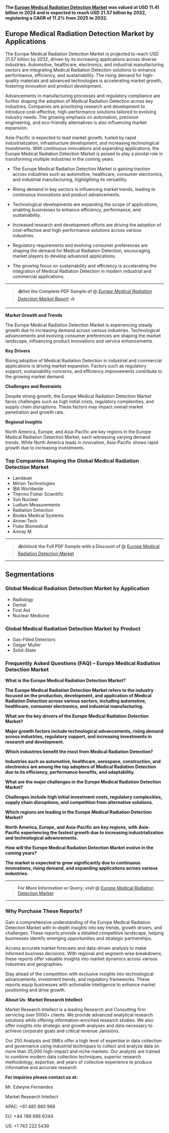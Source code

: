 <p><strong>The <a href="https://www.marketresearchintellect.com/download-sample/?rid=560876&amp;utm_source=Pulse-April-Europe&amp;utm_medium=852">Europe Medical Radiation Detection Market</a> was valued at USD 11.41 billion in 2024 and is expected to reach USD 21.57 billion by 2032, registering a CAGR of 11.2% from 2025 to 2032.</strong></p><h2>Europe Medical Radiation Detection Market by Applications&nbsp;</h2><p><p>The Europe Medical Radiation Detection Market is projected to reach USD 21.57 billion by 2032, driven by its increasing applications across diverse industries. Automotive, healthcare, electronics, and industrial manufacturing sectors are integrating Medical Radiation Detection solutions to enhance performance, efficiency, and sustainability. The rising demand for high-quality materials and advanced technologies is accelerating market growth, fostering innovation and product development.</p><p>Advancements in manufacturing processes and regulatory compliance are further shaping the adoption of Medical Radiation Detection across key industries. Companies are prioritizing research and development to introduce cost-effective, high-performance solutions tailored to evolving industry needs. The growing emphasis on automation, precision engineering, and eco-friendly alternatives is also influencing market expansion.</p><p>Asia-Pacific is expected to lead market growth, fueled by rapid industrialization, infrastructure development, and increasing technological investments. With continuous innovations and expanding applications, the Europe Medical Radiation Detection Market is poised to play a pivotal role in transforming multiple industries in the coming years.</p></p><ul><li><p>The Europe Medical Radiation Detection Market is gaining traction across industries such as automotive, healthcare, consumer electronics, and industrial manufacturing, highlighting its versatility.</p></li><li><p>Rising demand in key sectors is influencing market trends, leading to continuous innovations and product advancements.</p></li><li><p>Technological developments are expanding the scope of applications, enabling businesses to enhance efficiency, performance, and sustainability.</p></li><li><p>Increased research and development efforts are driving the adoption of cost-effective and high-performance solutions across various industries.</p></li><li><p>Regulatory requirements and evolving consumer preferences are shaping the demand for Medical Radiation Detection, encouraging market players to develop advanced applications.</p></li><li><p>The growing focus on sustainability and efficiency is accelerating the integration of Medical Radiation Detection in modern industrial and commercial applications.</p></li></ul><hr /><blockquote><p><strong><span class="font-[700]">📥Get the Complete PDF Sample of @ </span></strong><em><span class="font-[700]"><a href="https://www.marketresearchintellect.com/download-sample/?rid=560876&amp;utm_source=Pulse-April-Europe&amp;utm_medium=852" target="_blank" data-tracking-control-name="article-ssr-frontend-pulse_little-text-block" data-tracking-will-navigate="" data-test-link="">Europe Medical Radiation Detection Market Report</a>&nbsp;📥</span></em></p></blockquote><hr /><p class="" data-start="77" data-end="360"><strong data-start="77" data-end="105">Market Growth and Trends</strong></p><p class="" data-start="77" data-end="360">The Europe Medical Radiation Detection Market is experiencing steady growth due to increasing demand across various industries. Technological advancements and evolving consumer preferences are shaping the market landscape, influencing product innovations and service enhancements.</p><p class="" data-start="362" data-end="606"><strong data-start="362" data-end="377">Key Drivers</strong></p><p class="" data-start="362" data-end="606">Rising adoption of Medical Radiation Detection in industrial and commercial applications is driving market expansion. Factors such as regulatory support, sustainability concerns, and efficiency improvements contribute to the growing market demand.</p><p class="" data-start="608" data-end="849"><strong data-start="608" data-end="637">Challenges and Restraints</strong></p><p class="" data-start="608" data-end="849">Despite strong growth, the Europe Medical Radiation Detection Market faces challenges such as high initial costs, regulatory complexities, and supply chain disruptions. These factors may impact overall market penetration and growth rate.</p><p class="" data-start="851" data-end="1095"><strong data-start="851" data-end="872">Regional Insights</strong></p><p class="" data-start="851" data-end="1095">North America, Europe, and Asia-Pacific are key regions in the Europe Medical Radiation Detection Market, each witnessing varying demand trends. While North America leads in innovation, Asia-Pacific shows rapid growth due to increasing investments.</p><p><h3>Top Companies Shaping the Global Medical Radiation Detection Market </h3><ul><li>Landauer</li><li>Mirion Technologies</li><li>IBA Worldwide</li><li>Thermo Fisher Scientific</li><li>Sun Nuclear</li><li>Ludlum Measurements</li><li>Radiation Detection</li><li>Biodex Medical Systems</li><li>Arrow-Tech</li><li>Fluke Biomedical</li><li>Amray M</li></ul></p><hr /><blockquote><p><strong>📥Unlock the Full PDF Sample with a Discount of @</strong> <a href="https://www.marketresearchintellect.com/ask-for-discount/?rid=560876&amp;utm_source=Pulse-April-Europe&amp;utm_medium=852">Europe Medical Radiation Detection Market</a></p></blockquote><hr /><p><h2>Segmentations</h2><h3>Global Medical Radiation Detection Market by Application</h3><ul><li>Radiology</li><li>Dental</li><li>First Aid</li><li>Nuclear Medicine</li></ul><h3>Global Medical Radiation Detection Market by Product</h3><ul><li>Gas-Filled Detectors</li><li>Geiger Muller</li><li>Solid-State</li></ul></p><h3><strong>Frequently Asked Questions (FAQ) &ndash; Europe Medical Radiation Detection Market</strong></h3><p><strong>What is the Europe Medical Radiation Detection Market?</strong></p><p><strong>The Europe Medical Radiation Detection Market refers to the industry focused on the production, development, and application of Medical Radiation Detection across various sectors, including automotive, healthcare, consumer electronics, and industrial manufacturing.</strong></p><p><strong>What are the key drivers of the Europe Medical Radiation Detection Market?</strong></p><p><strong>Major growth factors include technological advancements, rising demand across industries, regulatory support, and increasing investments in research and development.</strong></p><p><strong>Which industries benefit the most from Medical Radiation Detection?</strong></p><p><strong>Industries such as automotive, healthcare, aerospace, construction, and electronics are among the top adopters of Medical Radiation Detection due to its efficiency, performance benefits, and adaptability.</strong></p><p><strong>What are the major challenges in the Europe Medical Radiation Detection Market?</strong></p><p><strong>Challenges include high initial investment costs, regulatory complexities, supply chain disruptions, and competition from alternative solutions.</strong></p><p><strong>Which regions are leading in the Europe Medical Radiation Detection Market?</strong></p><p><strong>North America, Europe, and Asia-Pacific are key regions, with Asia-Pacific experiencing the fastest growth due to increasing industrialization and technological advancements.</strong></p><p><strong>How will the Europe Medical Radiation Detection Market evolve in the coming years?</strong></p><p><strong>The market is expected to grow significantly due to continuous innovations, rising demand, and expanding applications across various industries.</strong></p><hr /><blockquote><p><span class="font-[700]"><strong>For More Information or Query, visit&nbsp;@</strong>&nbsp;</span><span class="font-[700]"><a href="https://www.marketresearchintellect.com/product/global-medical-radiation-detection-market-size-forecast/?utm_source=Linkedin&utm_medium=852" target="_blank" data-tracking-control-name="article-ssr-frontend-pulse_little-text-block" data-tracking-will-navigate="" data-test-link="">Europe Medical Radiation Detection Market</a></span></p></blockquote><hr /><h3><strong data-start="0" data-end="31">Why Purchase These Reports?</strong></h3><p class="" data-start="35" data-end="297">Gain a comprehensive understanding of the Europe Medical Radiation Detection Market with in-depth insights into key trends, growth drivers, and challenges. These reports provide a detailed competitive landscape, helping businesses identify emerging opportunities and strategic partnerships.</p><p class="" data-start="299" data-end="540">Access accurate market forecasts and data-driven analysis to make informed business decisions. With regional and segment-wise breakdowns, these reports offer valuable insights into market dynamics across various industries and geographies.</p><p class="" data-start="542" data-end="784">Stay ahead of the competition with exclusive insights into technological advancements, investment trends, and regulatory frameworks. These reports equip businesses with actionable intelligence to enhance market positioning and drive growth.</p><p><strong><span class="font-[700]">About Us: Market Research Intellect</span></strong></p><p><span class="">Market Research Intellect is a leading Research and Consulting firm servicing over 5000+ clients. We provide advanced analytical research solutions while offering information-enriched research studies.&nbsp;</span>We also offer insights into strategic and growth analyses and data necessary to achieve corporate goals and critical revenue Janisions.</p><p><span class="">Our 250 Analysts and SMEs offer a high level of expertise in data collection and governance using industrial techniques to collect and analyze data on more than 25,000 high-impact and niche markets. Our analysts are trained to combine modern data collection techniques, superior research methodology, expertise, and years of collective experience to produce informative and accurate research.</span></p><p><strong>For inquiries please contact us at:</strong></p><p>Mr. Edwyne Fernandes</p><p>Market Research Intellect</p><p>APAC: +61 485 860 968</p><p>EU: +44 788 886 6344</p><p>US: +1 743 222 5439</p>